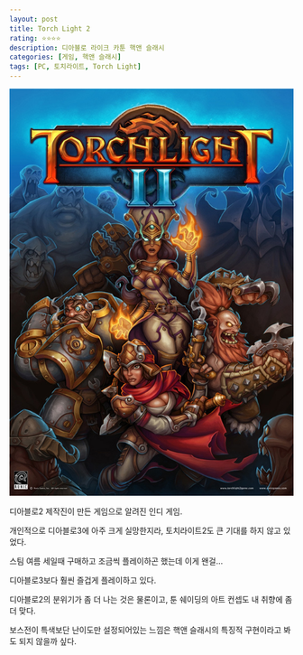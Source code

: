 ```yaml
---
layout: post
title: Torch Light 2
rating: ⭐️⭐️⭐️⭐️
description: 디아블로 라이크 카툰 핵앤 슬래시
categories: [게임, 핵앤 슬래시]
tags: [PC, 토치라이트, Torch Light]
---
```


![Torch Light 2](../../images/2013/torch_light2.jpg)

디아블로2 제작진이 만든 게임으로 알려진 인디 게임. 

개인적으로 디아블로3에 아주 크게 실망한지라, 토치라이트2도 큰 기대를 하지 않고 있었다.

스팀 여름 세일때 구매하고 조금씩 플레이하곤 했는데 이게 왠걸…

디아블로3보다 훨씬 즐겁게 플레이하고 있다.

디아블로2의 분위기가 좀 더 나는 것은 물론이고, 툰 쉐이딩의 아트 컨셉도 내 취향에 좀 더 맞다.

보스전이 특색보단 난이도만 설정되어있는 느낌은 핵앤 슬래시의 특징적 구현이라고 봐도 되지 않을까 싶다.